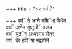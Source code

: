 +++
title = "०२ वयं ते"

+++
वयं᳓ ते अग्ने समि᳓धा विधेम  
वयं᳓ दाशेम सुष्टुती᳓ यजत्र  
वयं᳓ घृते᳓न अध्वरस्य होतर्  
वयं᳓ देव हवि᳓षा भद्रशोचे
